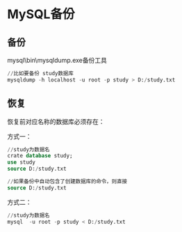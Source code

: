 # MySQL备份

## 备份

mysql\bin\mysqldump.exe备份工具

```sql
//比如要备份 study数据库
mysqldump -h localhost -u root -p study > D:/study.txt
```

## 恢复

恢复前对应名称的数据库必须存在：

方式一：

```sql
//study为数据名
crate database study;
use study
source D:/study.txt

//如果备份中自动包含了创建数据库的命令，则直接
source D:/study.txt
```

方式二：

```sql
//study为数据名
mysql  -u root -p study < D:/study.txt
```
